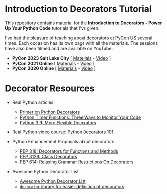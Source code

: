 # Introduction to Decorators Tutorial

This repository contains material for the **Introduction to Decorators - Power Up Your Python Code** tutorials that I've given.

I've had the pleasure of teaching about decorators at [PyCon US](https://us.pycon.org/) several times. Each occasion has its own page with all the materials. The sessions have also been filmed and are available on YouTube:

- **PyCon 2023 Salt Lake City** [ [Materials](2023/) - [Video](https://youtu.be/wHpphKNegSI) ]
- **PyCon 2021 Online** [ [Materials](2021/) - [Video](https://youtu.be/VWZAh1QrqRE) ]
- **PyCon 2020 Online** [ [Materials](2020/) - [Video](https://youtu.be/T8CQwGIsrx4) ]


# Decorator Resources

- Real Python articles:
    - [Primer on Python Decorators](https://realpython.com/primer-on-python-decorators)
    - [Python Timer Functions: Three Ways to Monitor Your Code](https://realpython.com/python-timer/)
    - [Python 3.9: More Flexible Decorators](https://realpython.com/python39-new-features/#more-flexible-decorators)

- Real Python video course: [Python Decorators 101](https://realpython.com/courses/python-decorators-101/)

- Python Enhancement Proposals about decorators:
    - [PEP 318: Decorators for Functions and Methods](https://www.python.org/dev/peps/pep-0318/)
    - [PEP 3129: Class Decorators](https://www.python.org/dev/peps/pep-3129/)
    - [PEP 614: Relaxing Grammar Restrictions On Decorators](https://www.python.org/dev/peps/pep-0614/)

- Awesome Python Decorator List
    - [Awesome Python Decorator List](https://github.com/lord63/awesome-python-decorator)
    - [`decorator` library for easier definition of decorators](https://pypi.org/project/decorator/)
